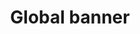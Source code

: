 ---
layout: component-documentation
sectionKey: Components
eleventyNavigation:
  parent: Components
title: Global banner
description: Used to communicate important information on throughout GOV.UK
whenToUse:
  'The global banner is activated in the following event:

  - General election

  - Special topic that Number 10 wants us to promote'
whenNotToUse: 
accessibilty:
howItWorks:
  'A site-wide (global) banner can be activated to convey important information on GOV.UK which is not deemed emergency-level information. Unlike the emergency banner, we show a user the global banner no more than 3 times, by storing the view count in a cookie.


  Information and image of this component is available on the <a class="govuk-link" href="https://docs.publishing.service.gov.uk/manual/global-banner.html" rel="noopener noreferrer" target="_blank">Developer docs (open in a new tab)</a>.'
variations:
  0:
    title:
    description:

insights:
  0:
    title: Site-wide banner and featured homepage promo for the 2024 General Election
    link: https://docs.google.com/document/d/16B-lygYgDHT-gwbjTHQaNsdx9_y2Ikdg2wiU5ekio4w/edit?usp=sharing
    description: Information regarding the site-wide banner during the 2024 General Election
    date: May 31, 2024
  1:
    title: Global banner performance
    link: https://docs.google.com/document/d/1ltH8ydXj_W_clYimAtf1MGwQksITxz-q5Yk9E9H5yBY/edit?usp=sharing
    description: Performance of the global banner during COVID and Brexit
    date: May 1, 2020

designLibraries:
  0:
    title:
    link:

issues:
  0:
    title:
    link:

issueLink:
---